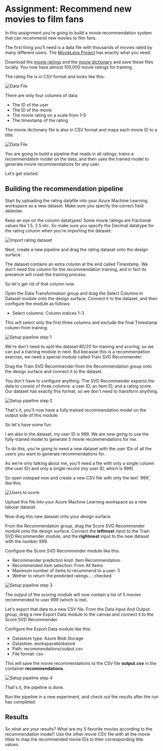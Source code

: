 # Assignment: Recommend new movies to film fans

In this assignment you're going to build a movie recommendation system that can recommend new movies to film fans.

The first thing you'll need is a data file with thousands of movies rated by many different users. The [MovieLens Project](https://movielens.org) has exactly what you need.

Download the [movie ratings](https://github.com/mdfarragher/CLA/blob/master/Recommendation/MovieRecommender/recommendation-ratings.csv) and the [movie dictionary](https://github.com/mdfarragher/CLA/blob/master/Recommendation/MovieRecommender/recommendation-movies.csv) and save these files locally. You now have almost 100,000 movie ratings for training. 

The rating file is in CSV format and looks like this:

![Data File](./assets/data.png)

There are only four columns of data:

* The ID of the user
* The ID of the movie
* The movie rating on a scale from 1–5
* The timestamp of the rating

The movie dictionary file is also in CSV format and maps each movie ID to a title:

![Data File](./assets/movies.png)

You are going to build a pipeline that reads in all ratings, trains a recommendation model on the data, and then uses the trained model to generate movie recommendations for any user.

Let’s get started. 

## Building the recommendation pipeline

Start by uploading the rating datafile into your Azure Machine Learning workspace as a new dataset. Make sure you specify the correct field delimiter.

Keep an eye on the column datatypes! Some movie ratings are fractional values like 1.5, 2.5 etc. So make sure you specify the Decimal datatype for the rating column when you're importing the dataset:

![Import rating dataset](./assets/dataset1.png)

Next, create a new pipeline and drag the rating dataset onto the design surface. 

The dataset contains an extra column at the end called Timestamp. We don't need this column for the recommendation training, and in fact its presence will crash the training process.

So let's get rid of that column now. 

Open the Data Transformation group and drag the Select Columns In Dataset module onto the design surface. Connect it to the dataset, and then configure the module as follows:

* Select columns: Column indices 1-3

This will select only the first three columns and exclude the final Timestamp column from training. 

![Setup pipeline step 1](./assets/pipeline1.png)

We're don't need to split the dataset 80/20 for training and scoring, so we can put a training module in next. But because this is a recommendation exercise, we need a special module called Train SVD Recommender. 

Drag the Train SVD Recommender from the Recommendation group onto the design surface and connect it to the dataset.

You don't have to configure anything. The SVD Recommender expects the data to consist of three columns: a user ID, an item ID, and a rating score. Our dataset has exactly this format, so we don't need to transform anything. 

![Setup pipeline step 2](./assets/pipeline2.png)

That's it, you'll now have a fully trained recommendation model on the output side of this module. 

So let's have some fun. 

I am also in the dataset, my user ID is 999. We are now going to use the fully-trained model to generate 5 movie recommendations for me. 

To do this, you're going to need a new dataset with the user IDs of all the users you want to generate recommendations for. 

As we're only talking about me, you'll need a file with only a single column (the user ID) and only a single record (my user ID, which is 999). 

So open notepad now and create a new CSV file with only the text '999', like this:

![Users to score](./assets/notepad.png)

Upload this file into your Azure Machine Learning workspace as a new tabular dataset. 

Now drag this new dataset onto your design surface. 

From the Recommendation group, drag the Score SVD Recommender module onto the design surface. Connect the **leftmost** input to the Train SVD Recommender module, and the **rightmost** input to the new dataset with the number 999. 

Configure the Score SVD Recommender module like this:

* Recommender prediction kind: Item Recommendation
* Recommended item selection: From All Items
* Maximum number of items to recommend to a user: 5
* Wether to return the predicted ratings...: checked

![Setup pipeline step 3](./assets/pipeline3.png)

The output of the scoring module will now contain a list of 5 movies recommended to user 999 (which is me).

Let's export that data to a new CSV file. From the Data Input And Output group, drag a new Export Data module to the canvas and connect it to the Score SVD Recommender. 

Configure the Export Data module like this:

* Datastore type: Azure Blob Storage
* Datastore: workspaceblobstore
* Path: recommendations/output.csv
* File format: csv

This will save the movie recommendations to the CSV file **output.csv** in the container **recommendations**. 

![Setup pipeline step 4](./assets/pipeline4.png)

That's it, the pipeline is done.

Run the pipeline in a new experiment, and check out the results after the run has completed.

## Results

So what are your results? What are my 5 favorite movies according to the recommendation model? Use the other movie CSV file with all the movie titles to map the recommended movie IDs to their corresponding title values.
